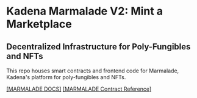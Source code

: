 # Kadena Marmalade V2: Mint a Marketplace

## Decentralized Infrastructure for Poly-Fungibles and NFTs

This repo houses smart contracts and frontend code for Marmalade, Kadena's platform for poly-fungibles and NFTs.

[[MARMALADE DOCS]](https://docs.kadena.io/marmalade)
[[MARMALADE Contract Reference]](https://docs.kadena.io/reference/nft-ref)
